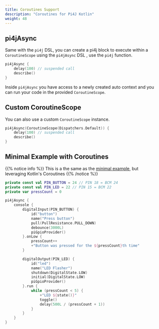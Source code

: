 ```yaml
---
title: Coroutines Support
description: "Coroutines for Pi4J Kotlin"
weight: 48
---
```


## pi4jAsync

Same with the `pi4j` DSL, you can create a pi4j block to execute within a `CoroutineScope` using the `pi4jAsync` DSL , use the `pi4j` function.

```kotlin
pi4jAsync {
    delay(100) // suspended call
    describe()
}
```
Inside `pi4jAsync` you have access to a newly created auto context and you can run your code in the provided `CoroutineScope`.

## Custom CoroutineScope
You can also use a custom `CoroutineScope` instance.
```kotlin
pi4jAsync(CoroutineScope(Dispatchers.Default)) {
    delay(100) // suspended call
    describe()
}
```

## Minimal Example with Coroutines
{{% notice info %}}
This is a the same as the [minimal example](/kotlin/minimal-kotlin-example/), but leveraging Kotlin's Coroutines
{{% /notice %}}

``` kotlin
private const val PIN_BUTTON = 24 // PIN 18 = BCM 24
private const val PIN_LED = 22 // PIN 15 = BCM 22
private var pressCount = 0

pi4jAsync {
    console {
        digitalInput(PIN_BUTTON) {
            id("button")
            name("Press button")
            pull(PullResistance.PULL_DOWN)
            debounce(3000L)
            piGpioProvider()
        }.onLow {
            pressCount++
            +"Button was pressed for the ${pressCount}th time"
        }

        digitalOutput(PIN_LED) {
            id("led")
            name("LED Flasher")
            shutdown(DigitalState.LOW)
            initial(DigitalState.LOW)
            piGpioProvider()
        }.run {
            while (pressCount < 5) {
                +"LED ${state()}"
                toggle()
                delay(500L / (pressCount + 1))
            }
        }
    }
}
```